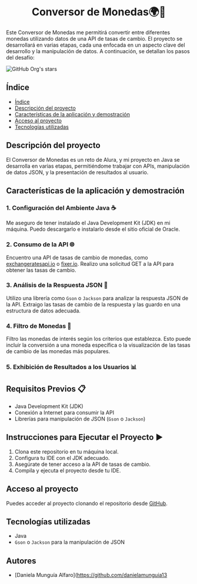 <h1 align="center"> Conversor de Monedas🌍💸</h1>

Este Conversor de Monedas me permitirá convertir entre diferentes monedas utilizando datos de una API de tasas de cambio. El proyecto se desarrollará en varias etapas, cada una enfocada en un aspecto clave del desarrollo y la manipulación de datos. A continuación, se detallan los pasos del desafío:

   ![GitHub Org's stars](https://img.shields.io/github/stars/camilafernanda?style=social)

## Índice

- [Índice](#índice)
- [Descripción del proyecto](#descripción-del-proyecto)
- [Características de la aplicación y demostración](#características-de-la-aplicación-y-demostración)
- [Acceso al proyecto](#acceso-al-proyecto)
- [Tecnologías utilizadas](#tecnologías-utilizadas)

## Descripción del proyecto

El Conversor de Monedas es un reto de Alura, y mi proyecto en Java se desarrolla en varias etapas, permitiéndome trabajar con APIs, manipulación de datos JSON, y la presentación de resultados al usuario. 

## Características de la aplicación y demostración

### 1. Configuración del Ambiente Java ☕

Me aseguro de tener instalado el Java Development Kit (JDK) en mi máquina. Puedo descargarlo e instalarlo desde el sitio oficial de Oracle.

### 2. Consumo de la API 🌐

Encuentro una API de tasas de cambio de monedas, como [exchangeratesapi.io](https://exchangeratesapi.io/) o [fixer.io](https://fixer.io/). Realizo una solicitud GET a la API para obtener las tasas de cambio.

### 3. Análisis de la Respuesta JSON 📝

Utilizo una librería como `Gson` o `Jackson` para analizar la respuesta JSON de la API. Extraigo las tasas de cambio de la respuesta y las guardo en una estructura de datos adecuada.

### 4. Filtro de Monedas 🔎

Filtro las monedas de interés según los criterios que establezca. Esto puede incluir la conversión a una moneda específica o la visualización de las tasas de cambio de las monedas más populares.

### 5. Exhibición de Resultados a los Usuarios 📊

 

## Requisitos Previos 📋

- Java Development Kit (JDK)
- Conexión a Internet para consumir la API
- Librerías para manipulación de JSON (`Gson` o `Jackson`)

## Instrucciones para Ejecutar el Proyecto ▶️

1. Clona este repositorio en tu máquina local.
2. Configura tu IDE con el JDK adecuado.
3. Asegúrate de tener acceso a la API de tasas de cambio.
4. Compila y ejecuta el proyecto desde tu IDE.

## Acceso al proyecto

Puedes acceder al proyecto clonando el repositorio desde [GitHub](#).

## Tecnologías utilizadas

- Java
- `Gson` o `Jackson` para la manipulación de JSON

## Autores

- [Daniela Munguía Alfaro](https://github.com/danielamunguia13
